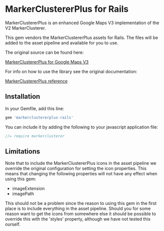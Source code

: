 # MarkerClustererPlus for Rails

MarkerClustererPlus is an enhanced Google Maps V3 implementation of the V2 MarkerClusterer.

This gem vendors the MarkerClustererPlus assets for Rails.
The files will be added to the asset pipeline and available for you to use.

The original source can be found here:

[MarkerClustererPlus for Google Maps V3](https://github.com/googlemaps/v3-utility-library/tree/master/markerclustererplus)

For info on how to use the library see the original documentation:

[MarkerClustererPlus reference](https://htmlpreview.github.io/?https://github.com/googlemaps/v3-utility-library/blob/master/markerclustererplus/docs/reference.html)


## Installation

In your Gemfile, add this line:

```ruby
gem 'markerclustererplus-rails'
```

You can include it by adding the following to your javascript application file:

```javascript
//= require markerclusterer
```

## Limitations

Note that to include the MarkerClustererPlus icons in the asset pipeline we override the original configuration for setting the icon properties. This means that changing the following properties will not have any effect when using this gem:

* imageExtension
* imagePath

This should not be a problem since the reason to using this gem in the first place is to include everything in the asset pipeline. Should you for some reason want to get the icons from somewhere else it should be possible to override this with the 'styles' property, although we have not tested this ourself.

